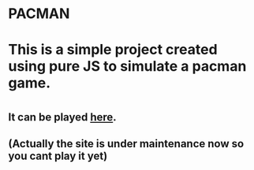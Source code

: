 # PACMAN
<h1>This is a simple project created using pure JS to simulate a pacman game.<h1>
<h2>It can be played <a href="https://sarge424.github.io/pacman/index.html">here</a>.<h2>
  (Actually the site is under maintenance now so you cant play it yet)
